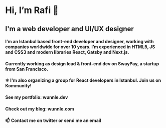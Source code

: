 # Hi, I’m Rafi 👋
## I'm a web developer and UI/UX designer
#### I’m an Istanbul based front-end developer and designer, working with companies worldwide for over 10 years. I’m experienced in HTML5, JS and CSS3 and modern libraries React, Gatsby and Next.js.

#### Currently working as design lead & front-end dev on SwayPay, a startup from San Francisco.

#### ⚛️  I'm also organizing a group for React developers in Istanbul. Join us on Kommunity!

#### See my portfolio: wunnle.dev
#### Check out my blog: wunnle.com
#### 📫  Contact me on twitter or send me an email

<!--
**rafi-p/rafi-p** is a ✨ _special_ ✨ repository because its `README.md` (this file) appears on your GitHub profile.

Here are some ideas to get you started:

- 🔭 I’m currently working on ...
- 🌱 I’m currently learning ...
- 👯 I’m looking to collaborate on ...
- 🤔 I’m looking for help with ...
- 💬 Ask me about ...
- 📫 How to reach me: ...
- 😄 Pronouns: ...
- ⚡ Fun fact: ...
-->
